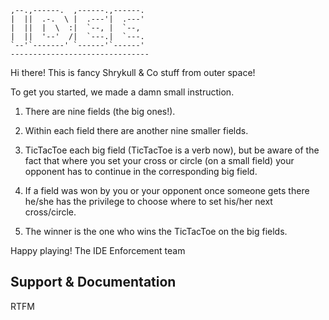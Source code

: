     ,--.,------.  ,------.,------.
    |  ||  .-.  \ |  .---'|  .---'
    |  ||  |  \  :|  `--, |  `--,
    |  ||  '--'  /|  `---.|  `---.
    `--'`-------' `------'`------'
    -------------------------------


Hi there! This is fancy Shrykull & Co stuff from outer space!

To get you started, we made a damn small instruction.

1) There are nine fields (the big ones!).

2) Within each field there are another nine smaller fields.

3) TicTacToe each big field (TicTacToe is a verb now), but be aware of the fact that where you set your cross 
   or circle (on a small field) your opponent has to continue in the corresponding big field.

4) If a field was won by you or your opponent once someone gets there he/she has the
   privilege to choose where to set his/her next cross/circle.

5) The winner is the one who wins the TicTacToe on the big fields.

Happy playing!
The IDE Enforcement team


## Support & Documentation
RTFM


